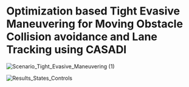 # Optimization based Tight Evasive Maneuvering for Moving Obstacle Collision avoidance and Lane Tracking using CASADI





![Scenario_Tight_Evasive_Maneuvering (1)](https://user-images.githubusercontent.com/83720464/133929089-5e1322fe-6eae-4c4f-84af-d7924ded9812.gif)


![Results_States_Controls](https://user-images.githubusercontent.com/83720464/133926028-5e4cc311-ea32-4462-ac36-17d03bf06447.png)
